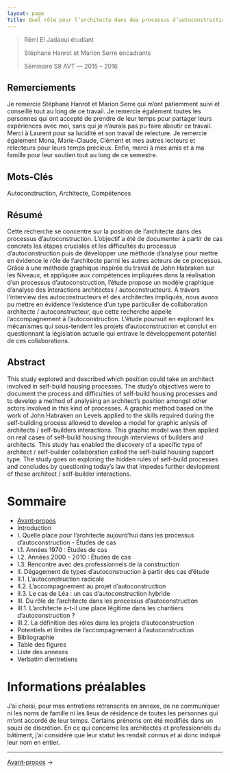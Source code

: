```yaml
---
layout: page
Title: Quel rôle pour l’architecte dans des processus d’autoconstruction ?
---
```


>Rémi El Jadaoui étudiant
>
>Stéphane Hanrot et Marion Serre encadrants
>
>Séminaire S9 AVT — 2015 – 2016


## Remerciements
Je remercie Stéphane Hanrot et Marion Serre qui m’ont patiemment suivi et conseillé tout au long de ce travail. Je remercie également toutes les personnes qui ont accepté de prendre de leur temps pour partager leurs expériences avec moi, sans qui je n’aurais pas pu faire aboutir ce travail. Merci à Laurent pour sa lucidité et son travail de relecture. Je remercie également Mona, Marie-Claude, Clément et mes autres lecteurs et relecteurs pour leurs temps précieux. Enfin, merci à mes amis et à ma famille pour leur soutien tout au long de ce semestre.
## Mots-Clés
Autoconstruction, Architecte, Compétences
## Résumé
Cette recherche se concentre sur la position de l’architecte dans des processus d’autoconstruction. L’objectif a été de documenter à partir de cas concrets les étapes cruciales et les difficultés du processus d’autoconstruction puis de développer une méthode d’analyse pour mettre en évidence le rôle de l’architecte parmi les autres acteurs de ce processus. Grâce à une méthode graphique inspirée du travail de John Habraken sur les Niveaux, et appliquée aux compétences impliquées dans la réalisation d’un processus d’autoconstruction, l’étude propose un modèle graphique d’analyse des interactions architectes / autoconstructeurs. À travers l’interview des autoconstructeurs et des architectes impliqués, nous avons pu mettre en évidence l’existence d’un type particulier de collaboration architecte / autoconstructeur, que cette recherche appelle l’accompagnement à l’autoconstruction. L’étude poursuit en explorant les mécanismes qui sous-tendent les projets d’autoconstruction et conclut en questionnant la législation actuelle qui entrave le développement potentiel de ces collaborations.

## Abstract
This study explored and described which position could take an architect involved in self-build housing processes. The study’s objectives were to document the process and difficulties of self-build housing processes and to develop a method of analysing an architect’s position amongst other actors involved in this kind of processes. A graphic method based on the work of John Habraken on Levels applied to the skills required during the self-building process allowed to develop a model for graphic anlysis of architects / self-builders interactions. This graphic model was then applied on real cases of self-build housing through interviews of builders and architects. This study has enabled the discovery of a specific type of architect / self-builder collaboration called the self-build housing support type. The study goes on exploring the hidden rules of self-build processes and concludes by questioning today’s law that impedes further devlopment of these architect / self-builder interactions.

# Sommaire

- [Avant-propos](0.1-avant-propos)
- Introduction
- I. Quelle place pour l’architecte aujourd’hui dans les processus d’autoconstruction - Études de cas
- I.1. Années 1970 : Études de cas
- I.2. Années 2000 – 2010 : Études de cas
- I.3. Rencontre avec des professionnels de la construction
- II. Dégagement de types d’autoconstruction à partir des cas d’étude
- II.1. L’autoconstruction radicale
- II.2. L’accompagnement au projet d’autoconstruction
- II.3. Le cas de Léa : un cas d’autoconstruction hybride
- III. Du rôle de l’architecte dans les processus d’autoconstruction
- III.1. L’architecte a-t-il une place légitime dans les chantiers d’autoconstruction ?
- III.2. La définition des rôles dans les projets d’autoconstruction
- Potentiels et limites de l’accompagnement à l’autoconstruction
- Bibliographie
- Table des figures
- Liste des annexes
- Verbatim d’entretiens

# Informations préalables
J’ai choisi, pour mes entretiens retranscrits en annexe, de ne communiquer ni les noms de famille ni les lieux de résidence de toutes les personnes qui m’ont accordé de leur temps. Certains prénoms ont été modifiés dans un souci de discrétion.
En ce qui concerne les architectes et professionnels du bâtiment, j’ai considéré que leur statut les rendait connus et ai donc indiqué leur nom en entier.

---
 [Avant-propos](mémoire/0.1-avant-propos) ->